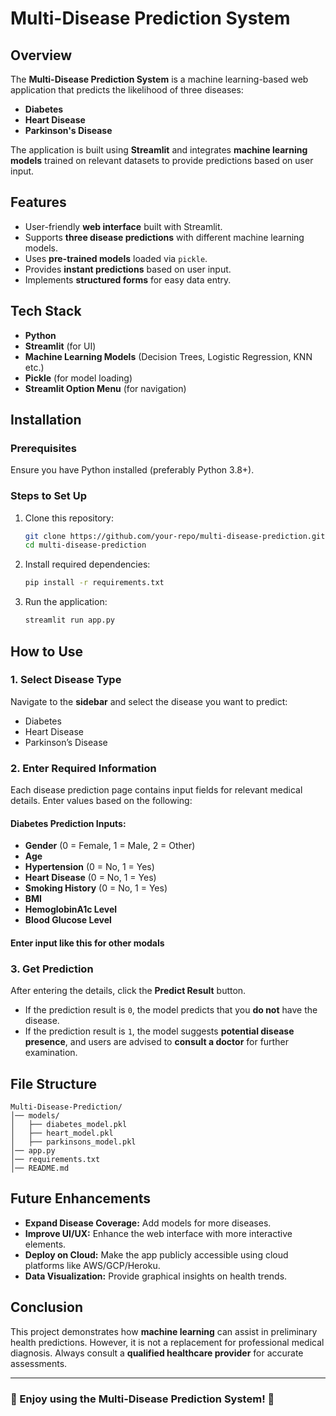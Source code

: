# Multi-Disease Prediction System

## Overview

The **Multi-Disease Prediction System** is a machine learning-based web application that predicts the likelihood of three diseases:

- **Diabetes**
- **Heart Disease**
- **Parkinson's Disease**

The application is built using **Streamlit** and integrates **machine learning models** trained on relevant datasets to provide predictions based on user input.

## Features

- User-friendly **web interface** built with Streamlit.
- Supports **three disease predictions** with different machine learning models.
- Uses **pre-trained models** loaded via `pickle`.
- Provides **instant predictions** based on user input.
- Implements **structured forms** for easy data entry.

## Tech Stack

- **Python**
- **Streamlit** (for UI)
- **Machine Learning Models** (Decision Trees, Logistic Regression, KNN etc.)
- **Pickle** (for model loading)
- **Streamlit Option Menu** (for navigation)

## Installation

### Prerequisites

Ensure you have Python installed (preferably Python 3.8+).

### Steps to Set Up

1. Clone this repository:
   ```sh
   git clone https://github.com/your-repo/multi-disease-prediction.git
   cd multi-disease-prediction
   ```
2. Install required dependencies:
   ```sh
   pip install -r requirements.txt
   ```
3. Run the application:
   ```sh
   streamlit run app.py
   ```

## How to Use

### 1. Select Disease Type

Navigate to the **sidebar** and select the disease you want to predict:

- Diabetes
- Heart Disease
- Parkinson’s Disease

### 2. Enter Required Information

Each disease prediction page contains input fields for relevant medical details. Enter values based on the following:

#### Diabetes Prediction Inputs:

- **Gender** (0 = Female, 1 = Male, 2 = Other)
- **Age**
- **Hypertension** (0 = No, 1 = Yes)
- **Heart Disease** (0 = No, 1 = Yes)
- **Smoking History** (0 = No, 1 = Yes)
- **BMI**
- **HemoglobinA1c Level**
- **Blood Glucose Level**

#### Enter input like this for other modals 

### 3. Get Prediction

After entering the details, click the **Predict Result** button.

- If the prediction result is `0`, the model predicts that you **do not** have the disease.
- If the prediction result is `1`, the model suggests **potential disease presence**, and users are advised to **consult a doctor** for further examination.

## File Structure

```
Multi-Disease-Prediction/
│── models/
│   ├── diabetes_model.pkl
│   ├── heart_model.pkl
│   ├── parkinsons_model.pkl
│── app.py
│── requirements.txt
│── README.md
```

## Future Enhancements

- **Expand Disease Coverage:** Add models for more diseases.
- **Improve UI/UX:** Enhance the web interface with more interactive elements.
- **Deploy on Cloud:** Make the app publicly accessible using cloud platforms like AWS/GCP/Heroku.
- **Data Visualization:** Provide graphical insights on health trends.

## Conclusion

This project demonstrates how **machine learning** can assist in preliminary health predictions. However, it is not a replacement for professional medical diagnosis. Always consult a **qualified healthcare provider** for accurate assessments.

---

### 🚀 Enjoy using the Multi-Disease Prediction System! 🎯

